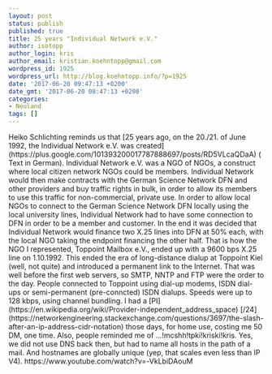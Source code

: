 ```yaml
---
layout: post
status: publish
published: true
title: 25 years "Individual Network e.V."
author: isotopp
author_login: kris
author_email: kristian.koehntopp@gmail.com
wordpress_id: 1925
wordpress_url: http://blog.koehntopp.info/?p=1925
date: '2017-06-20 09:47:13 +0200'
date_gmt: '2017-06-20 08:47:13 +0200'
categories:
- Neuland
tags: []
---
```

<p>Heiko Schlichting reminds us that [25 years ago, on the 20./21. of June 1992, the Individual Network e.V. was created](https://plus.google.com/101393200017787888697/posts/RD5VLcaQDaA)&nbsp;(Text in German). Individual Network e.V. was a NGO of NGOs, a construct where local citizen network NGOs could be members. Individual Network would then make contracts with the German Science Network DFN and other providers and buy traffic rights in bulk, in order to allow its members to use this traffic for non-commercial, private use. In order to allow local NGOs to connect to the German Science Network DFN locally using the local university lines, Individual Network had to have some connection to DFN in order to be a member and customer. In the end it was decided that Individual Network would finance two X.25 lines into DFN at 50% each, with the local NGO taking the endpoint financing the other half. That is how the NGO I represented, Toppoint Mailbox e.V., ended up with a 9600 bps X.25 line on 1.10.1992. This ended the era of long-distance dialup at Toppoint Kiel (well, not quite) and introduced a permanent link to the Internet. That was well before the first web servers, so SMTP, NNTP and FTP were the order to the day. People connected to Toppoint using dial-up modems, ISDN dial-ups or semi-permanent (pre-conncted) ISDN dialups. Speeds were up to 128 kbps, using channel bundling. I had a [PI](https://en.wikipedia.org/wiki/Provider-independent_address_space) [/24](https://networkengineering.stackexchange.com/questions/3697/the-slash-after-an-ip-address-cidr-notation) those days, for home use, costing me 50 DM, one time. Also, people reminded me of …!mcshh!tpki!kriski!kris. Yes, we did not use DNS back then, but had to name all hosts in the path of a mail. And hostnames are globally unique (yep, that scales even less than IP V4). https://www.youtube.com/watch?v=-VkLbiDAouM</p>
